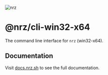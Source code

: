 ![nrz](https://github.com/user-attachments/assets/345949ff-7150-4b97-856d-c7e42c2a4db5)

# @nrz/cli-win32-x64

The command line interface for `nrz` (win32-x64).

## Documentation

Visit [docs.nrz.sh](https://docs.nrz.sh) to see the full
documentation.
